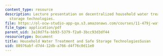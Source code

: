 ```yaml
---
content_type: resource
description: Lecture presentation on decentralized household water treatment and safe
  storage technologies.
file: https://ol-ocw-studio-app-qa.s3.amazonaws.com/courses/11-479j-water-and-sanitation-infrastructure-in-developing-countries-spring-2007/88976abfd7d412dba766d4f76c0d11e0_lect7.pdf
file_type: application/pdf
parent_uid: 3a10d7fa-bb93-5379-f2a0-3bcc93d3df44
resourcetype: Document
title: Household Water Treatment and Safe Storage TechnologiesSusan
uid: 88976abf-d7d4-12db-a766-d4f76c0d11e0
---
```

